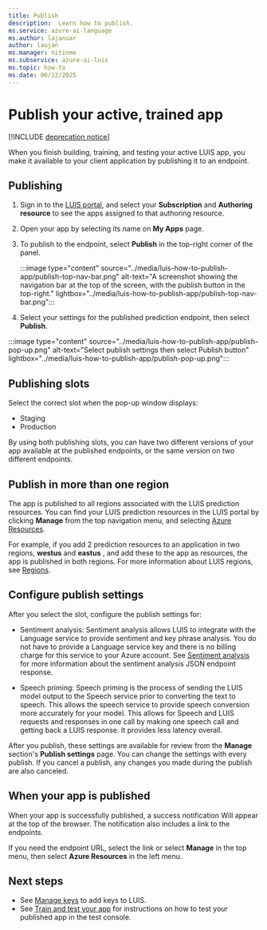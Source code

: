 ```yaml
---
title: Publish
description:  Learn how to publish.
ms.service: azure-ai-language
ms.author: lajanuar
author: laujan
ms.manager: nitinme
ms.subservice: azure-ai-luis
ms.topic: how-to
ms.date: 06/12/2025
---
```


# Publish your active, trained app

[!INCLUDE [deprecation notice](../includes/deprecation-notice.md)]


When you finish building, training, and testing your active LUIS app, you make it available to your client application by publishing it to an endpoint.

## Publishing

1. Sign in to the [LUIS portal](https://www.luis.ai/), and select your  **Subscription**  and  **Authoring resource**  to see the apps assigned to that authoring resource.
2. Open your app by selecting its name on  **My Apps**  page.
3. To publish to the endpoint, select  **Publish**  in the top-right corner of the panel.

    :::image type="content" source="../media/luis-how-to-publish-app/publish-top-nav-bar.png" alt-text="A screenshot showing the navigation bar at the top of the screen, with the publish button in the top-right." lightbox="../media/luis-how-to-publish-app/publish-top-nav-bar.png":::

1. Select your settings for the published prediction endpoint, then select  **Publish**.

:::image type="content" source="../media/luis-how-to-publish-app/publish-pop-up.png" alt-text="Select publish settings then select Publish button" lightbox="../media/luis-how-to-publish-app/publish-pop-up.png":::

## Publishing slots 

Select the correct slot when the pop-up window displays:

* Staging
* Production

By using both publishing slots, you can have two different versions of your app available at the published endpoints, or the same version on two different endpoints.

## Publish in more than one region

The app is published to all regions associated with the LUIS prediction resources. You can find your LUIS prediction resources in the LUIS portal by clicking **Manage** from the top navigation menu, and selecting  [Azure Resources](../luis-how-to-azure-subscription.md#assign-luis-resources).

For example, if you add 2 prediction resources to an application in two regions, **westus**  and  **eastus** , and add these to the app as resources, the app is published in both regions. For more information about LUIS regions, see [Regions](../luis-reference-regions.md).

## Configure publish settings

After you select the slot, configure the publish settings for:

* Sentiment analysis: 
Sentiment analysis allows LUIS to integrate with the Language service to provide sentiment and key phrase analysis. You do not have to provide a Language service key and there is no billing charge for this service to your Azure account. See [Sentiment analysis](../luis-reference-prebuilt-sentiment.md) for more information about the sentiment analysis JSON endpoint response.

* Speech priming:
Speech priming is the process of sending the LUIS model output to the Speech service prior to converting the text to speech. This allows the speech service to provide speech conversion more accurately for your model. This allows for Speech and LUIS requests and responses in one call by making one speech call and getting back a LUIS response. It provides less latency overall.

After you publish, these settings are available for review from the  **Manage**  section's  **Publish settings**  page. You can change the settings with every publish. If you cancel a publish, any changes you made during the publish are also canceled.

## When your app is published

When your app is successfully published, a success notification Will appear at the top of the browser. The notification also includes a link to the endpoints.

If you need the endpoint URL, select the link or select  **Manage**  in the top menu, then select  **Azure Resources**  in the left menu.


## Next steps

- See [Manage keys](../luis-how-to-azure-subscription.md) to add keys to LUIS.
- See [Train and test your app](train-test.md) for instructions on how to test your published app in the test console.
